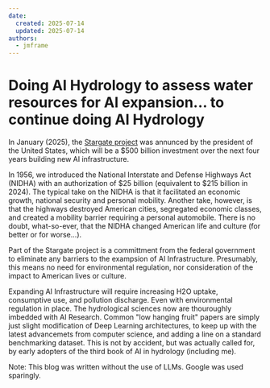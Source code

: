 ```yaml
---
date:
  created: 2025-07-14
  updated: 2025-07-14
authors:
  - jmframe
---
```


# Doing AI Hydrology to assess water resources for AI expansion... to continue doing AI Hydrology

In January (2025), the [Stargate project](https://openai.com/index/announcing-the-stargate-project/) was annunced by the president of the United States, which will be a $500 billion investment over the next four years building new AI infrastructure. 

In 1956, we introduced the National Interstate and Defense Highways Act (NIDHA) with an authorization of $25 billion (equivalent to $215 billion in 2024). The typical take on the NIDHA is that it facilitated an economic growth, national security and personal mobility. Another take, however, is that the highways destroyed American cities, segregated economic classes, and created a mobility barrier requiring a personal automobile. There is no doubt, what-so-ever, that the NIDHA changed American life and culture (for better or for worse...). 

Part of the Stargate project is a committment from the federal government to eliminate any barriers to the exampsion of AI Infrastructure. Presumably, this means no need for environmental regulation, nor consideration of the impact to American lives or culture. 

Expanding AI Infrastructure will require increasing H2O uptake, consumptive use, and pollution discharge. Even with environmental regulation in place. The hydrological sciences now are thouroughly imbedded with AI Research. Common "low hanging fruit" papers are simply just slight modification of Deep Learning architectures, to keep up with the latest advancemets from computer science, and adding a line on a standard benchmarking dataset. This is not by accident, but was actually called for, by early adopters of the third book of AI in hydrology (including me).

Note: This blog was written without the use of LLMs. Google was used sparingly.
